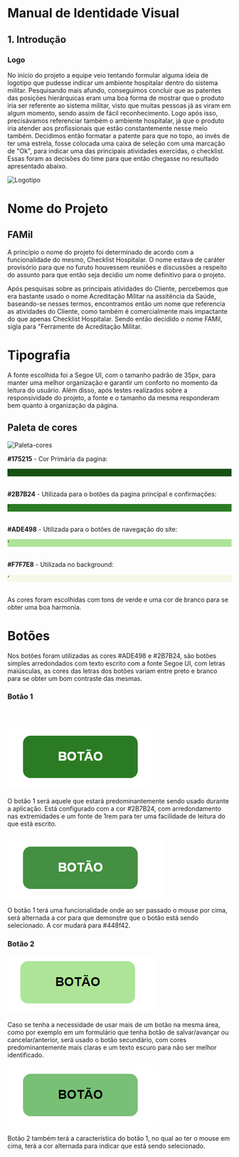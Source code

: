 # Manual de Identidade Visual
## 1. Introdução
### Logo

No início do projeto a equipe veio tentando formular alguma ideia de logotipo que pudesse indicar um ambiente hospitalar dentro do sistema militar. Pesquisando mais afundo, conseguimos concluir que as patentes das posições hierárquicas eram uma boa forma de mostrar que o produto iria ser referente ao sistema militar, visto que muitas pessoas já  as viram em algum momento, sendo assim de fácil reconhecimento. Logo após isso, precisávamos referenciar também o ambiente hospitalar, já que o produto iria atender aos profissionais que estão constantemente nesse meio também. Decidimos então formatar a patente para que no topo, ao invés de ter uma estrela, fosse colocada uma caixa de seleção com uma marcação de "Ok", para indicar uma das principais atividades exercidas, o checklist. Essas foram as decisões do time para que então chegasse no resultado apresentado abaixo.



![Logotipo](https://raw.githubusercontent.com/fga-eps-mds/2021-1-hospitalar/main/assets/logo-2021.jpg)


# Nome do Projeto
## FAMil

A princípio o nome do projeto foi determinado de acordo com a funcionalidade do mesmo, Checklist Hospitalar. O nome estava de caráter provisório para que no furuto houvessem reuniões e discussões a respeito do assunto para que então seja decidio um nome definitivo para o projeto.

Após pesquisas sobre as principais atividades do Cliente, percebemos que era bastante usado o nome Acreditação Militar na assitência da Saúde, baseando-se nesses termos, encontramos então um nome que referencia as atividades do Cliente, como também é comercialmente mais impactante do que apenas Checklist Hospitalar. Sendo então decidido o nome FAMil, sigla para "Ferramente de Acreditação Militar.

# Tipografia

A fonte escolhida foi a Segoe UI, com o tamanho padrão de 35px, para manter uma melhor organização e garantir um conforto no momento da leitura do usuário. Além disso, após testes realizados sobre a responsividade do projeto, a fonte e o tamanho da mesma responderam bem quanto à organização da página.


## Paleta de cores

![Paleta-cores](https://imgur.com/yvMUCgs.jpg)


**#175215** - Cor Primária da pagina:
<div style="background-color: #175215;"> '</div>

<br>


**#2B7B24** - Utilizada para o botões da pagina principal e confirmações:
<div style="background-color: #2B7B24;">'</div>

<br>

**#ADE498** - Utilizada para o botões de navegação do site:

<div style="background-color: #ADE498;">'</div>

<br>

**#F7F7E8** - Utilizada no background:


<div style="background-color: #F7F7E8;">'</div>
<br>

As cores foram escolhidas com tons de verde e uma cor de branco para se obter uma boa harmonia.

# Botões 

Nos botões foram utilizadas as cores #ADE498 e #2B7B24, são botões simples arredondados com texto escrito com a fonte Segoe UI, com letras maiúsculas, as cores das letras dos botões variam entre preto e branco para se obter um bom contraste das mesmas.

### Botão 1

<br>


![Botão 1](botao_1.png)
<br>

O botão 1 será aquele que estará predominantemente sendo usado durante a aplicação. Está configurado com a cor #2B7B24, com arredondamento nas extremidades  e um fonte de 1rem para ter uma facilidade de leitura do que está escrito.


![Botão 1 Selecionao](botao_1_selecionado.png)

O botão 1 terá uma funcionalidade onde ao ser passado o mouse por cima, será alternada a cor para que demonstre que o botão está sendo selecionado. A cor mudará para #448f42.

### Botão 2


![Botão 2](botao_2.png)


Caso se tenha a necessidade de usar mais de um botão na mesma área, como por exemplo em um formulário que tenha botão de salvar/avançar ou cancelar/anterior, será usado o botão secundário, com cores predominantemente mais claras e um texto escuro para não ser melhor identificado.

![Botão 2 Selecionado](botao_2_selecionado.png)

Botão 2 também terá a característica do botão 1, no qual ao ter o mouse em cima, terá a cor alternada para indicar que está sendo selecionado.




